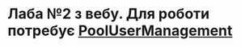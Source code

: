 # Лаба №2 з вебу. Для роботи потребує [PoolUserManagement](https://github.com/sesheii/PoolUserManagement/tree/v1.0.0)
